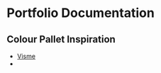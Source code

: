 # Portfolio Documentation

## Colour Pallet Inspiration
- [Visme](https://visme.co/blog/website-color-schemes/)
- 